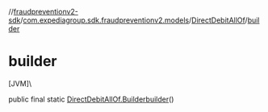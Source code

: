//[fraudpreventionv2-sdk](../../../index.md)/[com.expediagroup.sdk.fraudpreventionv2.models](../index.md)/[DirectDebitAllOf](index.md)/[builder](builder.md)

# builder

[JVM]\

public final static [DirectDebitAllOf.Builder](-builder/index.md)[builder](builder.md)()
